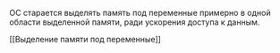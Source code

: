 ОС старается выделять память под переменные примерно в одной области выделенной памяти, ради ускорения доступа к данным.

[[Выделение памяти под переменные]]